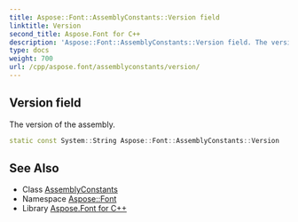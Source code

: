 ```yaml
---
title: Aspose::Font::AssemblyConstants::Version field
linktitle: Version
second_title: Aspose.Font for C++
description: 'Aspose::Font::AssemblyConstants::Version field. The version of the assembly in C++.'
type: docs
weight: 700
url: /cpp/aspose.font/assemblyconstants/version/
---
```

## Version field


The version of the assembly.

```cpp
static const System::String Aspose::Font::AssemblyConstants::Version
```

## See Also

* Class [AssemblyConstants](../)
* Namespace [Aspose::Font](../../)
* Library [Aspose.Font for C++](../../../)
